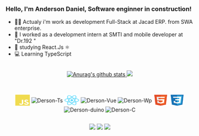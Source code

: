 ### Hello, I'm Anderson Daniel, Software enginner in construction!


- 👨‍💻 Actualy i'm work as development Full-Stack at Jacad ERP. from SWA enterprise.
- 🔭 I worked as a development intern at SMTI and mobile developer at "Dr.192 "
- 🌱 studying React.Js ⚛️
- 💻 Learning TypeScript
##
<div> <!-- align="center" -->
 
<!--  <a href="https://github.com/antiderson/github-readme-stats">
 <img src="https://github-readme-stats.vercel.app/api?username=antiderson&show_icons=true&theme=dark&hide_border=true&path" />
  <img width="380" ![Anurag's GitHub stats](https://github-readme-stats.vercel.app/api?username=antiderson&show_icons=true&theme=transparent) /> 
 <img width="400"  src="https://github-readme-stats.vercel.app/api/top-langs/?username=antiderson&layout=compact&theme=dark&hide_border=true&langs_count=6" />
    [![Top Langs](https://github-readme-stats.vercel.app/api/top-langs/?username=antiderson&layout=compact&theme=transparent&langs_count=7)](https://github.com/antiderson/github-readme-stats) 
 </a>   -->

<!--  Removeu o "hide_border=true"  -->
<a href="https://github.com/antiderson">
 <div align="center" >
  <img height="180em" src="https://github-readme-stats.vercel.app/api?username=antiderson&show_icons=true&theme=dark&path" alt="Anurag's github stats" />
  <img  height="180em"  src="https://github-readme-stats.vercel.app/api/top-langs/?username=antiderson&layout=compact&theme=dark&langs_count=6" />
 </div>
   </a> 
 

   
<!--       <a href="https://github.com/antiderson/github-readme-stats">
 <img src="https://github-readme-stats.vercel.app/api?username=antiderson&show_icons=true&theme=dark&hide_border=true&path" />
  <img width="380" ![Anurag's GitHub stats](https://github-readme-stats.vercel.app/api?username=antiderson&show_icons=true&theme=transparent) /> 
 <img width="400"  src="https://github-readme-stats.vercel.app/api/top-langs/?username=antiderson&layout=compact&theme=transparent&langs_count=7" />
   [![Top Langs](https://github-readme-stats.vercel.app/api/top-langs/?username=antiderson&layout=compact&theme=transparent&langs_count=7)](https://github.com/antiderson/github-readme-stats)  
 </a>  -->

</div>
  
##
<div style="display: inline_block" align="center"><br>
  <img align="center" alt="Derson-Js" height="30" width="40" src="https://raw.githubusercontent.com/devicons/devicon/master/icons/javascript/javascript-plain.svg">
  <img align="center" alt="Derson-Ts" height="30" width="40" src="https://cdn.jsdelivr.net/gh/devicons/devicon/icons/typescript/typescript-plain.svg" />
  <img align="center" alt="Derson-React" height="30" width="40" src="https://raw.githubusercontent.com/devicons/devicon/master/icons/react/react-original.svg">
  <img align="center" alt="Derson-Vue" height="30" width="40"src="https://cdn.jsdelivr.net/gh/devicons/devicon/icons/vuejs/vuejs-original.svg">
  <img align="center" alt="Derson-Wp" height="30" width="40"src="https://cdn.jsdelivr.net/gh/devicons/devicon/icons/wordpress/wordpress-plain.svg" >
  <img align="center" alt="Derson-HTML" height="30" width="40" src="https://raw.githubusercontent.com/devicons/devicon/master/icons/html5/html5-original.svg">
  <img align="center" alt="Derson-CSS" height="30" width="40" src="https://raw.githubusercontent.com/devicons/devicon/master/icons/css3/css3-original.svg">
  <img align="center" alt="Derson-duino" height="30" width="40" src="https://cdn.jsdelivr.net/gh/devicons/devicon/icons/arduino/arduino-original.svg">
  <img align="center" alt="Derson-C" height="30" width="40" src="https://cdn.jsdelivr.net/gh/devicons/devicon/icons/c/c-original.svg"> 
</div>
  
  ##
 
<div align="center"> 
  <a href="https://instagram.com/anti.derson" target="_blank"><img src="https://img.shields.io/badge/-Instagram-%23E4405F?style=for-the-badge&logo=instagram&logoColor=white" target="_blank"></a>
  <a href = "mailto:andersondaniel.adfa@gmail.com"><img src="https://img.shields.io/badge/-Gmail-%23333?style=for-the-badge&logo=gmail&logoColor=white" target="_blank"></a>
  <a href="https://www.linkedin.com/in/anderson-daniel-850a53202" target="_blank"><img src="https://img.shields.io/badge/-LinkedIn-%230077B5?style=for-the-badge&logo=linkedin&logoColor=white" target="_blank"></a> 
</div>
 
<!--  ![Alt text](https://spotify-recently-played-readme.vercel.app/api?user=sbwd0jg8wfuec6i8xyeby5889) -->


